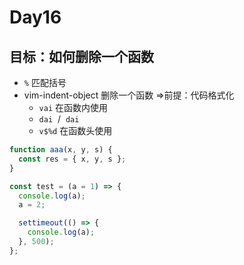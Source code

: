 # Day16

## 目标：如何删除一个函数

- `%` 匹配括号
- vim-indent-object 删除一个函数 =>前提：代码格式化
  - `vai` 在函数内使用
  - `dai` &nbsp;/ &nbsp;`dai`
  - `v$%d` 在函数头使用

```js
function aaa(x, y, s) {
  const res = { x, y, s };
}

const test = (a = 1) => {
  console.log(a);
  a = 2;

  settimeout(() => {
    console.log(a);
  }, 500);
};
```
